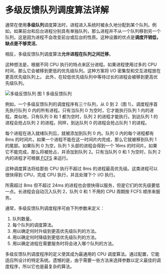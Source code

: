# 多级反馈队列调度算法详解

通常在使用**多级队列**调度算法时，进程进入系统时被永久地分配到某个队列。例如，如果前台和后台进程分别具有单独队列，那么进程并不从一个队列移到另一个队列，这是因为进程不会改变前台或后台的性质。这种设置的优点是**调度开销低，缺点是不够灵活**。

相反，多级反馈队列调度算法**允许进程在队列之间迁移**。

这种想法是，根据不同 CPU 执行的特点来区分进程。如果进程使用过多的 CPU 时间，那么它会被移到更低的优先级队列。这种方案将 I/O 密集型和交互进程放在更高优先级队列上。 此外，在较低优先级队列中等待过长的进程会被移到更高优先级队列。

![多级反馈队列](http://c.biancheng.net/uploads/allimg/181106/2-1Q106162444303.gif)
图 1 多级反馈队列


例如，一个多级反馈队列的调度程序有三个队列，从 0 到 2（图 1）。调度程序首先执行队列 0 内的所有进程。只有当队列 0 为空时，它才能执行队列 1 内的进程。类似地，只有队列 0 和 1 都为空时，队列 2 的进程才能执行。到达队列 1 的进程会抢占队列 2 的进程。同样，到达队列 0 的进程会抢占队列 1 的进程。

每个进程在进入就绪队列后，就被添加到队列 0 内。队列 0 内的每个进程都有 8ms 的时间片。如果一个进程不能在这一时间片内完成，那么它就被移到队列 1 的尾部。如果队列 0 为空，队列 1 头部的进程会得到一个 16ms 的时间片。如果它不能完成，那么将被抢占，并添加到队列 2。只有当队列 0 和 1 为空时，队列 2 内的进程才可根据[ FCFS](http://c.biancheng.net/view/1242.html) 来运行。

这种调度算法将给那些 CPU 执行不超过 8ms 的进程最高优先级。这类进程可以很快得到 CPU，完成 CPU 执行，并且处理下个 I/O 执行。

所需超过 8ms 但不超过 24ms 的进程也会很快得以服务，但是它们的优先级要低一点。长进程会自动沉入队列 2，队列 0 和 1 不用的 CPU 周期按 FCFS 顺序来服务。

通常，多级反馈队列调度程序可由下列参数来定义：

1. 队列数量。
2. 每个队列的调度算法。
3. 用以确定何时升级到更高优先级队列的方法。
4. 用以确定何时降级到更低优先级队列的方法。
5. 用以确定进程在需要服务时将会进入哪个队列的方法。


多级反馈队列调度程序的定义使其成为最通用的 CPU 调度算法。通过配置，它能适应所设计的特定系统。遗憾的是，由于需要一些方法来选择参数以定义最佳的调度程序，所以它也是最复杂的算法。